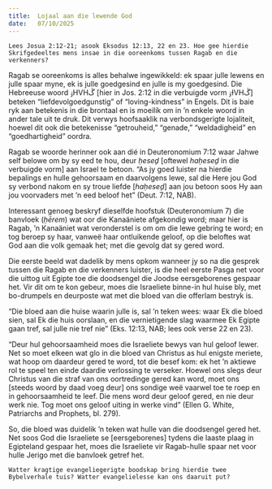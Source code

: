 ```yaml
---
title:  Lojaal aan die lewende God
date:   07/10/2025
---
```


`Lees Josua 2:12-21; asook Eksodus 12:13, 22 en 23. Hoe gee hierdie Skrifgedeeltes mens insae in die ooreenkoms tussen Ragab en die verkenners?`

Ragab se ooreenkoms is alles behalwe ingewikkeld: ek spaar julle lewens en julle spaar myne, ek is julle goedgesind en julle is my goedgesind. Die Hebreeuse woord ۊHVHڴ [hier in Jos. 2:12 in die verbuigde vorm ۊƗVHڴ] beteken “liefdevolgoedgunstig” of “loving-kindness” in Engels. Dit is baie ryk aan betekenis in die brontaal en is moeilik om in ’n enkele woord in ander tale uit te druk. Dit verwys hoofsaaklik na verbondsgerigte lojaliteit, hoewel dit ook die betekenisse “getrouheid,” “genade,” “weldadigheid” en “goedhartigheid” oordra.

Ragab se woorde herinner ook aan dié in Deuteronomium 7:12 waar Jahwe self belowe om by sy eed te hou, deur _ḥeseḏ_ [oftewel _haḥeseḏ_ in die verbuigde vorm] aan Israel te betoon. “As jy goed luister na hierdie bepalings en hulle gehoorsaam en daarvolgens lewe, sal die Here jou God sy verbond nakom en sy troue liefde [_haḥeseḏ_] aan jou betoon soos Hy aan jou voorvaders met ’n eed beloof het” (Deut. 7:12, NAB).

Interessant genoeg beskryf dieselfde hoofstuk (Deuteronomium 7) die banvloek (_ḥērem_) wat oor die Kanaäniete afgekondig word; maar hier is Ragab, ’n Kanaäniet wat veronderstel is om om die lewe gebring te word; en tog beroep sy haar, vanweë haar ontluikende geloof, op die beloftes wat God aan die volk gemaak het; met die gevolg dat sy gered word.

Die eerste beeld wat dadelik by mens opkom wanneer jy so na die gesprek tussen die Ragab en die verkenners luister, is die heel eerste Pasga net voor die uittog uit Egipte toe die doodsengel die Joodse eersgeborenes gespaar het. Vir dit om te kon gebeur, moes die Israeliete binne-in hul huise bly, met bo-drumpels en deurposte wat met die bloed van die offerlam bestryk is.

“Die bloed aan die huise waarin julle is, sal ’n teken wees: waar Ek die bloed sien, sal Ek die huis oorslaan, en die vernietigende slag waarmee Ek Egipte gaan tref, sal julle nie tref nie” (Eks. 12:13, NAB; lees ook verse 22 en 23).

“Deur hul gehoorsaamheid moes die Israeliete bewys van hul geloof lewer. Net so moet elkeen wat glo in die bloed van Christus as hul enigste meriete, wat hoop om daardeur gered te word, tot die besef kom: ek het ’n aktiewe rol te speel ten einde daardie verlossing te verseker. Hoewel ons slegs deur Christus van die straf van ons oortredinge gered kan word, moet ons [steeds woord by daad voeg deur] ons sondige weë vaarwel toe te roep en in gehoorsaamheid te leef. Die mens word deur geloof gered, en nie deur werk nie. Tog moet ons geloof uiting in werke vind” (Ellen G. White, Patriarchs and Prophets, bl. 279).

So, die bloed was duidelik ’n teken wat hulle van die doodsengel gered het. Net soos God die Israeliete se [eersgeborenes] tydens die laaste plaag in Egipteland gespaar het, moes die Israeliete vir Ragab-hulle spaar net voor hulle Jerigo met die banvloek getref het.

`Watter kragtige evangeliegerigte boodskap bring hierdie twee Bybelverhale tuis? Watter evangelielesse kan ons daaruit put?`
